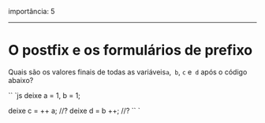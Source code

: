 importância: 5

---

# O postfix e os formulários de prefixo

Quais são os valores finais de todas as variáveis ​​`a`,` b`, `c` e` d` após o código abaixo?

`` `js
deixe a = 1, b = 1;

deixe c = ++ a; //?
deixe d = b ++; //?
`` `
